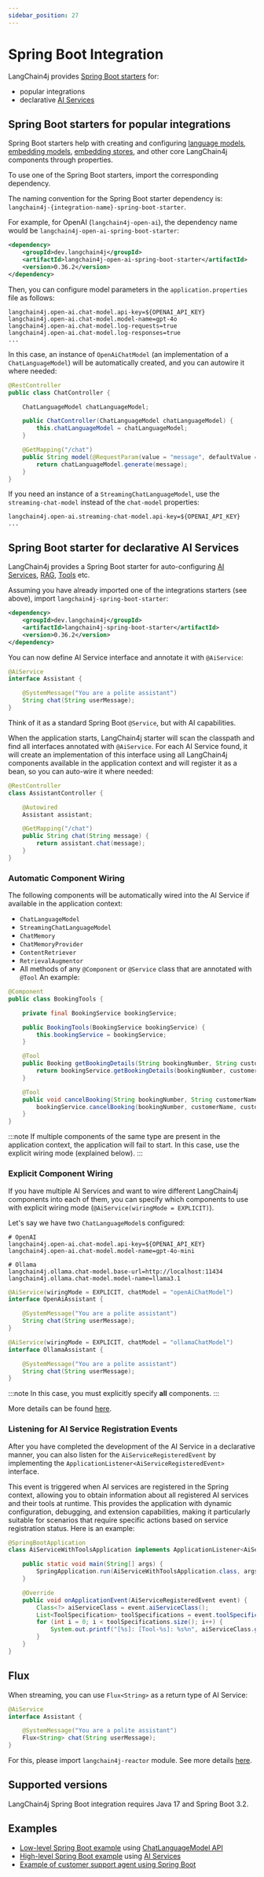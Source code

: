 ```yaml
---
sidebar_position: 27
---
```


# Spring Boot Integration

LangChain4j provides [Spring Boot starters](https://github.com/langchain4j/langchain4j-spring) for:
- popular integrations
- declarative [AI Services](/tutorials/ai-services)


## Spring Boot starters for popular integrations

Spring Boot starters help with creating and configuring
[language models](/category/language-models),
[embedding models](/category/embedding-models),
[embedding stores](/category/embedding-stores),
and other core LangChain4j components through properties.

To use one of the Spring Boot starters, import the corresponding dependency.

The naming convention for the Spring Boot starter dependency is: `langchain4j-{integration-name}-spring-boot-starter`.

For example, for OpenAI (`langchain4j-open-ai`), the dependency name would be `langchain4j-open-ai-spring-boot-starter`:
```xml
<dependency>
    <groupId>dev.langchain4j</groupId>
    <artifactId>langchain4j-open-ai-spring-boot-starter</artifactId>
    <version>0.36.2</version>
</dependency>
```

Then, you can configure model parameters in the `application.properties` file as follows:
```
langchain4j.open-ai.chat-model.api-key=${OPENAI_API_KEY}
langchain4j.open-ai.chat-model.model-name=gpt-4o
langchain4j.open-ai.chat-model.log-requests=true
langchain4j.open-ai.chat-model.log-responses=true
...
```

In this case, an instance of `OpenAiChatModel` (an implementation of a `ChatLanguageModel`) will be automatically created,
and you can autowire it where needed:
```java
@RestController
public class ChatController {

    ChatLanguageModel chatLanguageModel;

    public ChatController(ChatLanguageModel chatLanguageModel) {
        this.chatLanguageModel = chatLanguageModel;
    }

    @GetMapping("/chat")
    public String model(@RequestParam(value = "message", defaultValue = "Hello") String message) {
        return chatLanguageModel.generate(message);
    }
}
```

If you need an instance of a `StreamingChatLanguageModel`,
use the `streaming-chat-model` instead of the `chat-model` properties:
```
langchain4j.open-ai.streaming-chat-model.api-key=${OPENAI_API_KEY}
...
```


## Spring Boot starter for declarative AI Services

LangChain4j provides a Spring Boot starter for auto-configuring
[AI Services](/tutorials/ai-services), [RAG](/tutorials/rag), [Tools](/tutorials/tools) etc.

Assuming you have already imported one of the integrations starters (see above),
import `langchain4j-spring-boot-starter`:
```xml
<dependency>
    <groupId>dev.langchain4j</groupId>
    <artifactId>langchain4j-spring-boot-starter</artifactId>
    <version>0.36.2</version>
</dependency>
```

You can now define AI Service interface and annotate it with `@AiService`:
```java
@AiService
interface Assistant {

    @SystemMessage("You are a polite assistant")
    String chat(String userMessage);
}
```

Think of it as a standard Spring Boot `@Service`, but with AI capabilities.

When the application starts, LangChain4j starter will scan the classpath
and find all interfaces annotated with `@AiService`.
For each AI Service found, it will create an implementation of this interface
using all LangChain4j components available in the application context and will register it as a bean,
so you can auto-wire it where needed:
```java
@RestController
class AssistantController {

    @Autowired
    Assistant assistant;

    @GetMapping("/chat")
    public String chat(String message) {
        return assistant.chat(message);
    }
}
```

### Automatic Component Wiring
The following components will be automatically wired into the AI Service if available in the application context:
- `ChatLanguageModel`
- `StreamingChatLanguageModel`
- `ChatMemory`
- `ChatMemoryProvider`
- `ContentRetriever`
- `RetrievalAugmentor`
- All methods of any `@Component` or `@Service` class that are annotated with `@Tool`
An example:
```java
@Component
public class BookingTools {

    private final BookingService bookingService;

    public BookingTools(BookingService bookingService) {
        this.bookingService = bookingService;
    }

    @Tool
    public Booking getBookingDetails(String bookingNumber, String customerName, String customerSurname) {
        return bookingService.getBookingDetails(bookingNumber, customerName, customerSurname);
    }

    @Tool
    public void cancelBooking(String bookingNumber, String customerName, String customerSurname) {
        bookingService.cancelBooking(bookingNumber, customerName, customerSurname);
    }
}
```

:::note
If multiple components of the same type are present in the application context, the application will fail to start.
In this case, use the explicit wiring mode (explained below).
:::

### Explicit Component Wiring

If you have multiple AI Services and want to wire different LangChain4j components into each of them,
you can specify which components to use with explicit wiring mode (`@AiService(wiringMode = EXPLICIT)`).

Let's say we have two `ChatLanguageModel`s configured:
```properties
# OpenAI
langchain4j.open-ai.chat-model.api-key=${OPENAI_API_KEY}
langchain4j.open-ai.chat-model.model-name=gpt-4o-mini

# Ollama
langchain4j.ollama.chat-model.base-url=http://localhost:11434
langchain4j.ollama.chat-model.model-name=llama3.1
```

```java
@AiService(wiringMode = EXPLICIT, chatModel = "openAiChatModel")
interface OpenAiAssistant {

    @SystemMessage("You are a polite assistant")
    String chat(String userMessage);
}

@AiService(wiringMode = EXPLICIT, chatModel = "ollamaChatModel")
interface OllamaAssistant {

    @SystemMessage("You are a polite assistant")
    String chat(String userMessage);
}
```

:::note
In this case, you must explicitly specify **all** components.
:::

More details can be found [here](https://github.com/langchain4j/langchain4j-spring/blob/main/langchain4j-spring-boot-starter/src/main/java/dev/langchain4j/service/spring/AiService.java).

### Listening for AI Service Registration Events

After you have completed the development of the AI Service in a declarative manner, you can also listen for the
`AiServiceRegisteredEvent` by implementing the `ApplicationListener<AiServiceRegisteredEvent>` interface.

This event is triggered when AI services are registered in the Spring context, 
allowing you to obtain information about all registered AI services and their tools at runtime. 
This provides the application with dynamic configuration, debugging, and extension capabilities,
making it particularly suitable for scenarios that require specific actions based on service registration status.
Here is an example:
```java
@SpringBootApplication
class AiServiceWithToolsApplication implements ApplicationListener<AiServiceRegisteredEvent> {

    public static void main(String[] args) {
        SpringApplication.run(AiServiceWithToolsApplication.class, args);
    }

    @Override
    public void onApplicationEvent(AiServiceRegisteredEvent event) {
        Class<?> aiServiceClass = event.aiServiceClass();
        List<ToolSpecification> toolSpecifications = event.toolSpecifications();
        for (int i = 0; i < toolSpecifications.size(); i++) {
            System.out.printf("[%s]: [Tool-%s]: %s%n", aiServiceClass.getSimpleName(), i + 1, toolSpecifications.get(i));
        }
    }
}
```

## Flux

When streaming, you can use `Flux<String>` as a return type of AI Service:
```java
@AiService
interface Assistant {

    @SystemMessage("You are a polite assistant")
    Flux<String> chat(String userMessage);
}
```
For this, please import `langchain4j-reactor` module.
See more details [here](/tutorials/ai-services#flux).

## Supported versions

LangChain4j Spring Boot integration requires Java 17 and Spring Boot 3.2.

## Examples
- [Low-level Spring Boot example](https://github.com/langchain4j/langchain4j-examples/blob/main/spring-boot-example/src/main/java/dev/langchain4j/example/lowlevel/ChatLanguageModelController.java) using [ChatLanguageModel API](/tutorials/chat-and-language-models)
- [High-level Spring Boot example](https://github.com/langchain4j/langchain4j-examples/blob/main/spring-boot-example/src/main/java/dev/langchain4j/example/aiservice/AssistantController.java) using [AI Services](/tutorials/ai-services)
- [Example of customer support agent using Spring Boot](https://github.com/langchain4j/langchain4j-examples/blob/main/customer-support-agent-example/src/main/java/dev/langchain4j/example/CustomerSupportAgentApplication.java)
